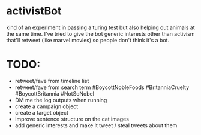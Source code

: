 # activistBot

kind of an experiment in passing a turing test but also helping out animals at the same time. I've tried to give the bot generic interests other than activism that'll retweet (like marvel movies) so people don't think it's a bot.

# TODO:
* retweet/fave from timeline list
* retweet/fave from search term #BoycottNobleFoods #BritanniaCruelty #BoycottBritannia #NotSoNobel
* DM me the log outputs when running
* create a campaign object
* create a target object
* improve sentence structure on the cat images
* add generic interests and make it tweet / steal tweets about them